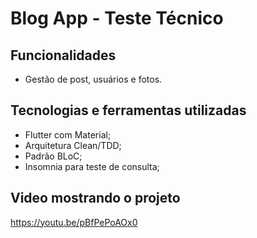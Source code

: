 # Blog App - Teste Técnico

## Funcionalidades
- Gestão de post, usuários e fotos.

## Tecnologias e ferramentas utilizadas
- Flutter com Material;
- Arquitetura Clean/TDD;
- Padrão BLoC;
- Insomnia para teste de consulta;

## Video mostrando o projeto
https://youtu.be/pBfPePoAOx0
